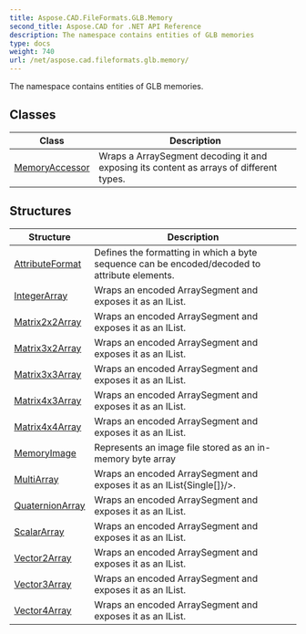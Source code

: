 ```yaml
---
title: Aspose.CAD.FileFormats.GLB.Memory
second_title: Aspose.CAD for .NET API Reference
description: The namespace contains entities of GLB memories
type: docs
weight: 740
url: /net/aspose.cad.fileformats.glb.memory/
---
```

The namespace contains entities of GLB memories.

## Classes

| Class | Description |
| --- | --- |
| [MemoryAccessor](./memoryaccessor/) | Wraps a ArraySegment decoding it and exposing its content as arrays of different types. |
## Structures

| Structure | Description |
| --- | --- |
| [AttributeFormat](./attributeformat/) | Defines the formatting in which a byte sequence can be encoded/decoded to attribute elements. |
| [IntegerArray](./integerarray/) | Wraps an encoded ArraySegment and exposes it as an IList. |
| [Matrix2x2Array](./matrix2x2array/) | Wraps an encoded ArraySegment and exposes it as an IList. |
| [Matrix3x2Array](./matrix3x2array/) | Wraps an encoded ArraySegment and exposes it as an IList. |
| [Matrix3x3Array](./matrix3x3array/) | Wraps an encoded ArraySegment and exposes it as an IList. |
| [Matrix4x3Array](./matrix4x3array/) | Wraps an encoded ArraySegment and exposes it as an IList. |
| [Matrix4x4Array](./matrix4x4array/) | Wraps an encoded ArraySegment and exposes it as an IList. |
| [MemoryImage](./memoryimage/) | Represents an image file stored as an in-memory byte array |
| [MultiArray](./multiarray/) | Wraps an encoded ArraySegment and exposes it as an IList{Single[]}/&gt;. |
| [QuaternionArray](./quaternionarray/) | Wraps an encoded ArraySegment and exposes it as an IList. |
| [ScalarArray](./scalararray/) | Wraps an encoded ArraySegment and exposes it as an IList. |
| [Vector2Array](./vector2array/) | Wraps an encoded ArraySegment and exposes it as an IList. |
| [Vector3Array](./vector3array/) | Wraps an encoded ArraySegment and exposes it as an IList. |
| [Vector4Array](./vector4array/) | Wraps an encoded ArraySegment and exposes it as an IList. |


